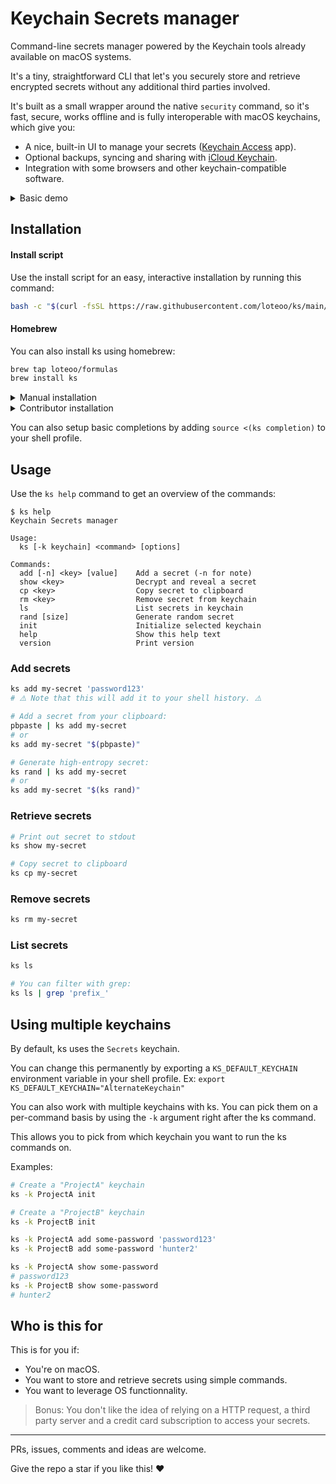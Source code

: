 # Keychain Secrets manager

Command-line secrets manager powered by the Keychain tools already available on macOS systems.

It's a tiny, straightforward CLI that let's you securely store and retrieve encrypted secrets without any additional third parties involved.

It's built as a small wrapper around the native `security` command, so it's fast, secure, works offline and is fully interoperable with macOS keychains, which give you:
- A nice, built-in UI to manage your secrets ([Keychain Access](https://support.apple.com/en-ca/guide/keychain-access/kyca1083/mac) app).
- Optional backups, syncing and sharing with [iCloud Keychain](https://support.apple.com/en-ca/HT204085).
- Integration with some browsers and other keychain-compatible software.

<details><summary>Basic demo</summary>

https://github.com/loteoo/ks/assets/14101189/fec05de0-a5a7-47aa-9366-10ad20203eb8

</details>

## Installation

#### Install script

Use the install script for an easy, interactive installation by running this command:

```sh
bash -c "$(curl -fsSL https://raw.githubusercontent.com/loteoo/ks/main/install)"
```

#### Homebrew

You can also install ks using homebrew:

```sh
brew tap loteoo/formulas
brew install ks
```

<details><summary>Manual installation</summary>

1. Download the script file from github.
2. Place it into an executable directory that's in your $PATH. For instance, `~/.local/bin/ks`
3. Make sure the file is executable. `chmod +x ~/path/to/ks`
4. Run `ks init` to create a first keychain.

</details>

<details><summary>Contributor installation</summary>

Delete any other instance of the `ks` script on your machine.

Clone this repo somewhere on your machine, then create a symlink in a bin folder to the script:

```sh
#         This directory should be in your executable PATH
#                              /
ln -s ~/path/to/repo/ks/ks ~/bin/ks
#                        \
#       This should point to the actual ks file
```

Make sure the file is executable. `chmod +x ~/path/to/ks`.

</details>

You can also setup basic completions by adding `source <(ks completion)` to your shell profile.

## Usage

Use the `ks help` command to get an overview of the commands:

```
$ ks help
Keychain Secrets manager

Usage:
  ks [-k keychain] <command> [options]

Commands:
  add [-n] <key> [value]    Add a secret (-n for note)
  show <key>                Decrypt and reveal a secret
  cp <key>                  Copy secret to clipboard
  rm <key>                  Remove secret from keychain
  ls                        List secrets in keychain
  rand [size]               Generate random secret
  init                      Initialize selected keychain
  help                      Show this help text
  version                   Print version
```

### Add secrets

```sh
ks add my-secret 'password123'
# ⚠️ Note that this will add it to your shell history. ⚠️

# Add a secret from your clipboard:
pbpaste | ks add my-secret
# or
ks add my-secret "$(pbpaste)"

# Generate high-entropy secret:
ks rand | ks add my-secret
# or
ks add my-secret "$(ks rand)"
```

### Retrieve secrets

```sh
# Print out secret to stdout
ks show my-secret

# Copy secret to clipboard
ks cp my-secret
```

### Remove secrets

```sh
ks rm my-secret
```

### List secrets

```sh
ks ls

# You can filter with grep:
ks ls | grep 'prefix_'
```

## Using multiple keychains

By default, ks uses the `Secrets` keychain.

You can change this permanently by exporting a `KS_DEFAULT_KEYCHAIN` environment variable in your shell profile.
Ex: `export KS_DEFAULT_KEYCHAIN="AlternateKeychain"`

You can also work with multiple keychains with ks. You can pick them on a per-command basis by using the `-k` argument right after the ks command.

This allows you to pick from which keychain you want to run the ks commands on.

Examples:

```sh
# Create a "ProjectA" keychain
ks -k ProjectA init

# Create a "ProjectB" keychain
ks -k ProjectB init

ks -k ProjectA add some-password 'password123'
ks -k ProjectB add some-password 'hunter2'

ks -k ProjectA show some-password
# password123
ks -k ProjectB show some-password
# hunter2
```

## Who is this for

This is for you if:

- You're on macOS.
- You want to store and retrieve secrets using simple commands.
- You want to leverage OS functionnality.

> Bonus: You don't like the idea of relying on a HTTP request, a third party server and a credit card subscription to access your secrets.

---

PRs, issues, comments and ideas are welcome.

Give the repo a star if you like this! ❤️
